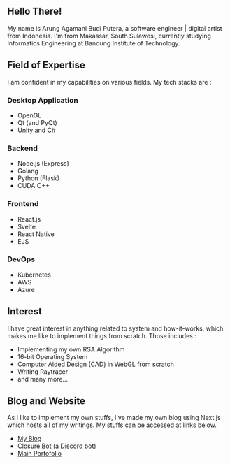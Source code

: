 ## Hello There!

My name is Arung Agamani Budi Putera, a software engineer | digital artist from Indonesia. I'm from Makassar, South Sulawesi, currently studying Informatics Engineering at Bandung Institute of Technology.

## Field of Expertise

I am confident in my capabilities on various fields. My tech stacks are :

### Desktop Application
- OpenGL
- Qt (and PyQt)
- Unity and C#

### Backend

- Node.js (Express)
- Golang
- Python (Flask)
- CUDA C++

### Frontend

- React.js
- Svelte
- React Native
- EJS

### DevOps
- Kubernetes
- AWS
- Azure


## Interest

I have great interest in anything related to system and how-it-works, which makes me like to implement things from scratch. Those includes :

- Implementing my own RSA Algorithm
- 16-bit Operating System
- Computer Aided Design (CAD) in WebGL from scratch
- Writing Raytracer
- and many more...

## Blog and Website

As I like to implement my own stuffs, I've made my own blog using Next.js which hosts all of my writings. My stuffs can be accessed at links below.

- [My Blog](https://blog.howlingmoon.dev)
- [Closure Bot (a Discord bot)](https://closure.howlingmoon.dev/)
- [Main Portofolio](https://www.howlingmoon.dev/)
